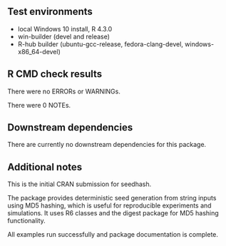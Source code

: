 ## Test environments

* local Windows 10 install, R 4.3.0
* win-builder (devel and release)
* R-hub builder (ubuntu-gcc-release, fedora-clang-devel, windows-x86_64-devel)

## R CMD check results

There were no ERRORs or WARNINGs.

There were 0 NOTEs.

## Downstream dependencies

There are currently no downstream dependencies for this package.

## Additional notes

This is the initial CRAN submission for seedhash.

The package provides deterministic seed generation from string inputs using MD5 hashing, which is useful for reproducible experiments and simulations. It uses R6 classes and the digest package for MD5 hashing functionality.

All examples run successfully and package documentation is complete.
